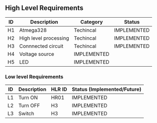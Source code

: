 ## High Level Requirements 
| ID | Description | Category | Status | 
| ----- | ----- | ------- | ---------|
| H1 | Atmega328| Techincal | IMPLEMENTED | 
| H2 | High level processing| Techincal | IMPLEMENTED |
| H3 | Connnected circuit | Techincal | IMPLEMENTED |
| H4 | Voltage source | IMPLEMENTED |
| H5 | LED | IMPLEMENTED |


### Low level Requirements
 
| ID | Description | HLR ID | Status (Implemented/Future) |
| ------ | --------- | ------ | ----- |
|L1|Turn ON |HR01|IMPLEMENTED|
|L2| Turn OFF | H3|IMPLEMENTED|
|L3|Switch | H3 | IMPLEMENTED |
